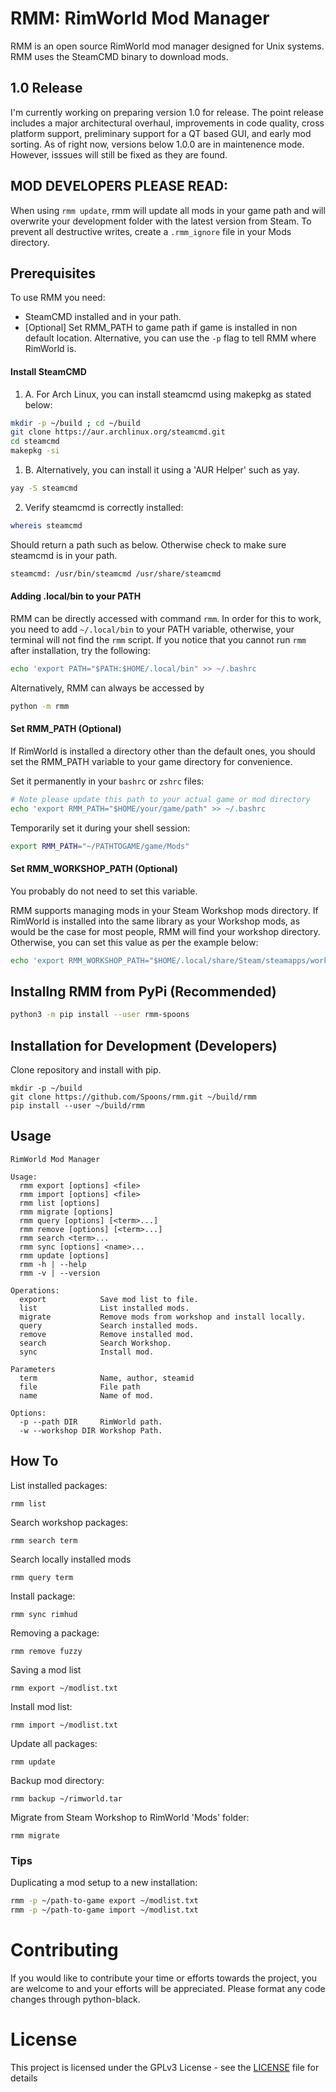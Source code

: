 # RMM: RimWorld Mod Manager

RMM is an open source RimWorld mod manager designed for Unix systems. RMM uses the SteamCMD binary to download mods.

## 1.0 Release

I'm currently working on preparing version 1.0 for release. The point release includes a major architectural overhaul, improvements in code quality, cross platform support, preliminary support for a QT based GUI, and early mod sorting. As of right now, versions below 1.0.0 are in maintenence mode. However, isssues will still be fixed as they are found.

## MOD DEVELOPERS PLEASE READ:

When using `rmm update`, rmm will update all mods in your game path and will overwrite your development folder with the latest version from Steam. To prevent all destructive writes, create a `.rmm_ignore` file in your Mods directory.

## Prerequisites

To use RMM you need:
- SteamCMD installed and in your path.
- [Optional] Set RMM_PATH to game path if game is installed in non default location.
  Alternative, you can use the `-p` flag to tell RMM where RimWorld is.

#### Install SteamCMD

1. A. For Arch Linux, you can install steamcmd using makepkg as stated below:
``` sh
mkdir -p ~/build ; cd ~/build
git clone https://aur.archlinux.org/steamcmd.git
cd steamcmd
makepkg -si
```

1. B. Alternatively, you can install it using a 'AUR Helper' such as yay.
``` sh
yay -S steamcmd
```

2. Verify steamcmd is correctly installed:
``` sh
whereis steamcmd
```

Should return a path such as below. Otherwise check to make sure steamcmd is in your path.
``` sh
steamcmd: /usr/bin/steamcmd /usr/share/steamcmd
```

#### Adding .local/bin to your PATH

RMM can be directly accessed with command `rmm`. In order for this to work, you need to add `~/.local/bin` to your PATH variable, otherwise, your terminal will not find the `rmm` script. If you notice that you cannot run `rmm` after installation, try the following:
``` sh
echo 'export PATH="$PATH:$HOME/.local/bin" >> ~/.bashrc
```

Alternatively, RMM can always be accessed by
``` sh
python -m rmm
```


#### Set RMM_PATH (Optional)

If RimWorld is installed a directory other than the default ones, you should set the RMM_PATH variable to your game directory for convenience.

Set it permanently in your `bashrc` or `zshrc` files:
``` sh
# Note please update this path to your actual game or mod directory
echo 'export RMM_PATH="$HOME/your/game/path" >> ~/.bashrc
```

Temporarily set it during your shell session:
``` sh
export RMM_PATH="~/PATHTOGAME/game/Mods"
```

#### Set RMM_WORKSHOP_PATH (Optional)

You probably do not need to set this variable.

RMM supports managing mods in your Steam Workshop mods directory. If RimWorld is installed into the same library as your Workshop mods, as would be the case for most people, RMM will find your workshop directory. Otherwise, you can set this value as per the example below:

``` sh
echo 'export RMM_WORKSHOP_PATH="$HOME/.local/share/Steam/steamapps/workshop" >> ~/.bashrc
```

## Installng RMM from PyPi (Recommended)

``` sh
python3 -m pip install --user rmm-spoons
```


## Installation for Development (Developers)

Clone repository and install with pip.
```
mkdir -p ~/build
git clone https://github.com/Spoons/rmm.git ~/build/rmm
pip install --user ~/build/rmm
```

## Usage
```
RimWorld Mod Manager

Usage:
  rmm export [options] <file>
  rmm import [options] <file>
  rmm list [options]
  rmm migrate [options]
  rmm query [options] [<term>...]
  rmm remove [options] [<term>...]
  rmm search <term>...
  rmm sync [options] <name>...
  rmm update [options]
  rmm -h | --help
  rmm -v | --version

Operations:
  export            Save mod list to file.
  list              List installed mods.
  migrate           Remove mods from workshop and install locally.
  query             Search installed mods.
  remove            Remove installed mod.
  search            Search Workshop.
  sync              Install mod.

Parameters
  term              Name, author, steamid
  file              File path
  name              Name of mod.

Options:
  -p --path DIR     RimWorld path.
  -w --workshop DIR Workshop Path.
```

## How To
List installed packages:
```
rmm list
```

Search workshop packages:
```
rmm search term
```

Search locally installed mods
```
rmm query term
```

Install package:
```
rmm sync rimhud
```

Removing a package:
```
rmm remove fuzzy
```

Saving a mod list
```
rmm export ~/modlist.txt
```

Install mod list:
```
rmm import ~/modlist.txt
```

Update all packages:
```
rmm update
```

Backup mod directory:
```
rmm backup ~/rimworld.tar
```

Migrate from Steam Workshop to RimWorld 'Mods' folder:
```
rmm migrate
```


### Tips
Duplicating a mod setup to a new installation:
``` sh
rmm -p ~/path-to-game export ~/modlist.txt
rmm -p ~/path-to-game import ~/modlist.txt
```

# Contributing
If you would like to contribute your time or efforts towards the project, you are welcome to and your efforts will be appreciated. Please format any code changes through python-black.

# License
This project is licensed under the GPLv3 License - see the [LICENSE](LICENSE) file for details

